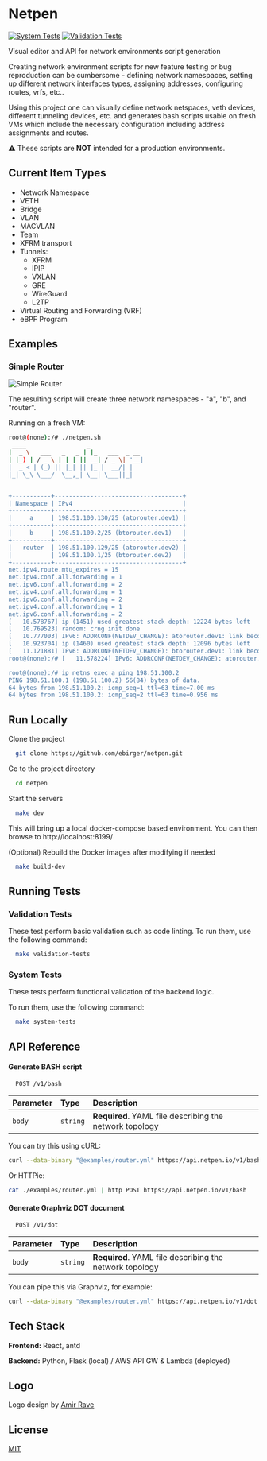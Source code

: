 # Netpen

[![System Tests](https://github.com/ebirger/netpen/actions/workflows/system-tests.yml/badge.svg)](https://github.com/ebirger/netpen/actions/workflows/system-tests.yml)
[![Validation Tests](https://github.com/ebirger/netpen/actions/workflows/validation-tests.yml/badge.svg)](https://github.com/ebirger/netpen/actions/workflows/validation-tests.yml)

Visual editor and API for network environments script generation

Creating network environment scripts for new feature testing
or bug reproduction can be cumbersome - defining network namespaces,
setting up different network interfaces types, assigning addresses,
configuring routes, vrfs, etc..

Using this project one can visually define network netspaces, veth devices,
different tunneling devices, etc. and generates bash scripts usable on fresh
VMs which include the necessary configuration including address assignments
and routes.

:warning: These scripts are **NOT** intended for a production environments.

## Current Item Types
- Network Namespace
- VETH
- Bridge
- VLAN
- MACVLAN
- Team
- XFRM transport
- Tunnels:
  - XFRM
  - IPIP
  - VXLAN
  - GRE
  - WireGuard
  - L2TP
- Virtual Routing and Forwarding (VRF)
- eBPF Program

## Examples

### Simple Router

![Simple Router](/examples/router.png?raw=true)

The resulting script will create three network namespaces - "a", "b", and "router".

Running on a fresh VM:

```bash
root@(none):/# ./netpen.sh
 ____                 _
|  _ \   ___   _   _ | |_   ___  _ __
| |_) | / _ \ | | | || __| / _ \| '__|
|  _ < | (_) || |_| || |_ |  __/| |
|_| \_\ \___/  \__,_| \__| \___||_|


+-----------+------------------------------------+
| Namespace | IPv4                               |
+-----------+------------------------------------+
|     a     | 198.51.100.130/25 (atorouter.dev1) |
+-----------+------------------------------------+
|     b     | 198.51.100.2/25 (btorouter.dev1)   |
+-----------+------------------------------------+
|   router  | 198.51.100.129/25 (atorouter.dev2) |
|           | 198.51.100.1/25 (btorouter.dev2)   |
+-----------+------------------------------------+
net.ipv4.route.mtu_expires = 15
net.ipv4.conf.all.forwarding = 1
net.ipv6.conf.all.forwarding = 2
net.ipv4.conf.all.forwarding = 1
net.ipv6.conf.all.forwarding = 2
net.ipv4.conf.all.forwarding = 1
net.ipv6.conf.all.forwarding = 2
[   10.578767] ip (1451) used greatest stack depth: 12224 bytes left
[   10.769523] random: crng init done
[   10.777003] IPv6: ADDRCONF(NETDEV_CHANGE): atorouter.dev1: link becomes ready
[   10.923704] ip (1460) used greatest stack depth: 12096 bytes left
[   11.121881] IPv6: ADDRCONF(NETDEV_CHANGE): btorouter.dev1: link becomes ready
root@(none):/# [   11.578224] IPv6: ADDRCONF(NETDEV_CHANGE): atorouter.dev2: link becomes ready

root@(none):/# ip netns exec a ping 198.51.100.2
PING 198.51.100.1 (198.51.100.2) 56(84) bytes of data.
64 bytes from 198.51.100.2: icmp_seq=1 ttl=63 time=7.00 ms
64 bytes from 198.51.100.2: icmp_seq=2 ttl=63 time=0.956 ms
```

## Run Locally

Clone the project

```bash
  git clone https://github.com/ebirger/netpen.git
```

Go to the project directory

```bash
  cd netpen
```

Start the servers

```bash
  make dev
```

This will bring up a local docker-compose based environment. You can then browse to http://localhost:8199/

(Optional) Rebuild the Docker images after modifying if needed

```bash
  make build-dev
```

## Running Tests

### Validation Tests

These test perform basic validation such as code linting.
To run them, use the following command:

```bash
  make validation-tests
```

### System Tests

These tests perform functional validation of the backend logic.

To run them, use the following command:

```bash
  make system-tests
```

## API Reference

#### Generate BASH script

```http
  POST /v1/bash
```

| Parameter | Type     | Description                                             |
| :-------- | :------- | :------------------------------------------------------ |
| `body`    | `string` | **Required**. YAML file describing the network topology |

You can try this using cURL:

```bash
curl --data-binary "@examples/router.yml" https://api.netpen.io/v1/bash
```

Or HTTPie:

```bash
cat ./examples/router.yml | http POST https://api.netpen.io/v1/bash
```

#### Generate Graphviz DOT document

```http
  POST /v1/dot
```

| Parameter | Type     | Description                                             |
| :-------- | :------- | :------------------------------------------------------ |
| `body`    | `string` | **Required**. YAML file describing the network topology |

You can pipe this via Graphviz, for example:

```bash
curl --data-binary "@examples/router.yml" https://api.netpen.io/v1/dot | dot -Tpng | display
```

## Tech Stack

**Frontend:** React, antd

**Backend:** Python, Flask (local) / AWS API GW & Lambda (deployed)

## Logo

Logo design by [Amir Rave](https://github.com/amirave)

## License

[MIT](https://choosealicense.com/licenses/mit/)

